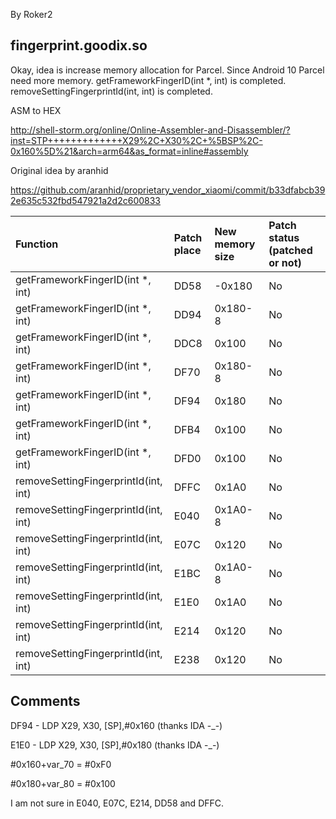 By Roker2

## fingerprint.goodix.so

Okay, idea is increase memory allocation for Parcel. Since Android 10 Parcel need more memory.
getFrameworkFingerID(int *, int) is completed.
removeSettingFingerprintId(int, int) is completed.

ASM to HEX

http://shell-storm.org/online/Online-Assembler-and-Disassembler/?inst=STP+++++++++++++X29%2C+X30%2C+%5BSP%2C-0x160%5D%21&arch=arm64&as_format=inline#assembly

Original idea by aranhid

https://github.com/aranhid/proprietary_vendor_xiaomi/commit/b33dfabcb392e635c532fbd547921a2d2c600833

| Function                             | Patch place | New memory size | Patch status (patched or not) |
| :----------------------------------- | :---------- | :-------------- | :---------------------------- |
| getFrameworkFingerID(int *, int)     | DD58        | -0x180          | No                            |
| getFrameworkFingerID(int *, int)     | DD94        | 0x180-8         | No                            |
| getFrameworkFingerID(int *, int)     | DDC8        | 0x100           | No                            |
| getFrameworkFingerID(int *, int)     | DF70        | 0x180-8         | No                            |
| getFrameworkFingerID(int *, int)     | DF94        | 0x180           | No                            |
| getFrameworkFingerID(int *, int)     | DFB4        | 0x100           | No                            |
| getFrameworkFingerID(int *, int)     | DFD0        | 0x100           | No                            |
| removeSettingFingerprintId(int, int) | DFFC        | 0x1A0           | No                            |
| removeSettingFingerprintId(int, int) | E040        | 0x1A0-8         | No                            |
| removeSettingFingerprintId(int, int) | E07C        | 0x120           | No                            |
| removeSettingFingerprintId(int, int) | E1BC        | 0x1A0-8         | No                            |
| removeSettingFingerprintId(int, int) | E1E0        | 0x1A0           | No                            |
| removeSettingFingerprintId(int, int) | E214        | 0x120           | No                            |
| removeSettingFingerprintId(int, int) | E238        | 0x120           | No                            |

## Comments ##
DF94 - LDP X29, X30, [SP],#0x160 (thanks IDA -_-)

E1E0 - LDP X29, X30, [SP],#0x180 (thanks IDA -_-)

#0x160+var_70 = #0xF0

#0x180+var_80 = #0x100

I am not sure in E040, E07C, E214, DD58 and DFFC.